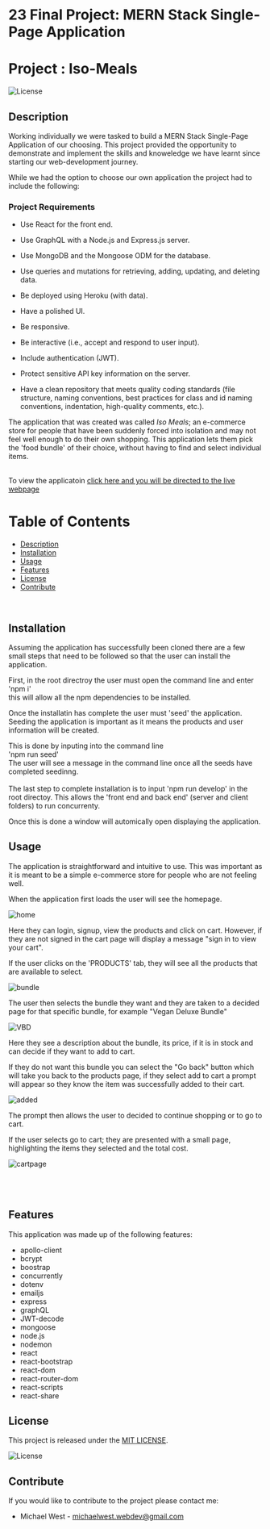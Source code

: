 # 23 Final Project: MERN Stack Single-Page Application 
# Project : Iso-Meals

![License](https://img.shields.io/badge/license-MIT-blue)

## Description
Working individually we were tasked to build a MERN Stack Single-Page Application of our choosing. This project provided the opportunity to demonstrate and implement the skills and knoweledge we have learnt since starting our web-development journey. 

While we had the option to choose our own application the project had to include the following: 
### Project Requirements

* Use React for the front end.

* Use GraphQL with a Node.js and Express.js server.

* Use MongoDB and the Mongoose ODM for the database.

* Use queries and mutations for retrieving, adding, updating, and deleting data.

* Be deployed using Heroku (with data).

* Have a polished UI.

* Be responsive.

* Be interactive (i.e., accept and respond to user input).

* Include authentication (JWT).

* Protect sensitive API key information on the server.

* Have a clean repository that meets quality coding standards (file structure, naming conventions, best practices for class and id naming conventions, indentation, high-quality comments, etc.).


The application that was created was called *Iso Meals*; an e-commerce store for people that have been suddenly forced into isolation and may not feel well enough to do their own shopping. This application lets them pick the 'food bundle' of their choice, without having to find and select individual items. 
<br>
<br> 

To view the applicatoin [click here and you will be directed to the live webpage](https://iso-meals.herokuapp.com/)


# Table of Contents
- [Description](#description)
- [Installation](#installation)
- [Usage](#usage)
- [Features](#features)
- [License](#license)
- [Contribute](#contribute)
<br>


## Installation
Assuming the application has successfully been cloned there are a few small steps that need to be followed so that the user can install the application. <br>

First, in the root directroy the user must open the command line and enter <br>
'npm i'
<br>
this will allow all the npm dependencies to be installed. 

Once the installatin has complete the user must 'seed' the application. Seeding the application is important as it means the products and user information will be created. <br> 

This is done by inputing into the command line <br>
'npm run seed' 
<br>
The user will see a message in the command line once all the seeds have completed seedinng. <br>
<br>
The last step to complete installation is to input 'npm run develop' in the root directoy. This allows the 'front end and back end' (server and client folders) to run concurrenty. 

Once this is done a window will automically open displaying the application. 



## Usage

The application is straightforward and intuitive to use. This was important as it is meant to be a simple e-commerce store for people who are not feeling well. 

When the application first loads the user will see the homepage. 

![home](/client/public/images/home.png)

Here they can login, signup, view the products and click on cart. However, if they are not signed in the cart page will display a message "sign in to view your cart". 

If the user clicks on the 'PRODUCTS' tab, they will see all the products that are available to select. 

![bundle](/client/public//images/bundle.png)

The user then selects the bundle they want and they are taken to a decided page for that specific bundle, for example "Vegan Deluxe Bundle" 

![VBD](/client/public/images/VDB.png)

Here they see a description about the bundle, its price, if it is in stock and can decide if they want to add to cart. 

If they do not want this bundle you can select the "Go back" button which will take you back to the products page, if they select add to cart a prompt will appear so they know the item was successfully added to their cart.

![added](/client/public/images/added.png)

The prompt then allows the user to decided to continue shopping or to go to cart. 

If the user selects go to cart; they are presented with a small page, highlighting the items they selected and the total cost. 

![cartpage](/client/public/images/cartpage.png) 
<br>
<br>
<br>
<br>

## Features
This application was made up of the following features: 
- apollo-client
- bcrypt
- boostrap
- concurrently 
- dotenv
- emailjs
- express
- graphQL
- JWT-decode
- mongoose
- node.js
- nodemon 
- react
- react-bootstrap
- react-dom
- react-router-dom
- react-scripts
- react-share


## License

This project is released under the [MIT LICENSE](https://github.com/mjhwest/iso-meals/blob/main/LICENSE).

![License](https://img.shields.io/badge/license-MIT-blue)




## Contribute
If you would like to contribute to the project please contact me: 
- Michael West - michaelwest.webdev@gmail.com

